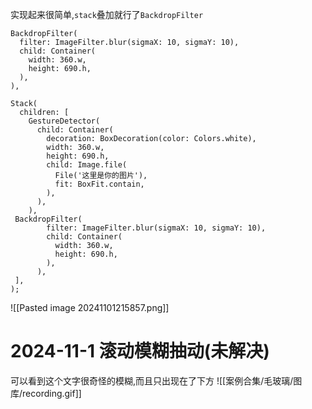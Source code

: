 实现起来很简单,`stack`叠加就行了`BackdropFilter`
```
BackdropFilter(
  filter: ImageFilter.blur(sigmaX: 10, sigmaY: 10),  
  child: Container(  
    width: 360.w,  
    height: 690.h,  
  ),  
),
```

```
Stack(  
  children: [  
    GestureDetector(  
      child: Container(  
        decoration: BoxDecoration(color: Colors.white),  
        width: 360.w,  
        height: 690.h,  
        child: Image.file(  
          File('这里是你的图片'),  
          fit: BoxFit.contain,  
        ),  
      ),  
    ),  
 BackdropFilter(  
        filter: ImageFilter.blur(sigmaX: 10, sigmaY: 10),  
        child: Container(  
          width: 360.w,  
          height: 690.h,  
        ),  
      ),  
 ],  
);
```
![[Pasted image 20241101215857.png]]

# 2024-11-1 滚动模糊抽动(未解决)
可以看到这个文字很奇怪的模糊,而且只出现在了下方
![[案例合集/毛玻璃/图库/recording.gif]]